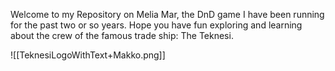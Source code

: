 Welcome to my Repository on Melia Mar, the DnD game I have been running for the past two or so years. Hope you have fun exploring and learning about the crew of the famous trade ship: The Teknesi.

![[TeknesiLogoWithText+Makko.png]]